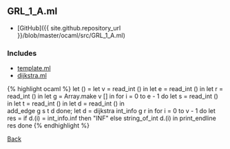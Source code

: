 ## GRL_1_A.ml

- [GitHub]({{ site.github.repository_url }}/blob/master/ocaml/src/GRL_1_A.ml)

### Includes

- [template.ml](../../include/template/template)
- [dijkstra.ml](../../include/graph/dijkstra)

{% highlight ocaml %}
let () =
  let v = read_int () in
  let e = read_int () in
  let r = read_int () in
  let g = Array.make v [] in
  for i = 0 to e - 1 do
    let s = read_int () in
    let t = read_int () in
    let d = read_int () in    
    add_edge g s t d
  done;
  let d = dijkstra int_info g r in
  for i = 0 to v - 1 do
    let res =
      if d.(i) = int_info.inf
      then "INF"
      else string_of_int d.(i) in
    print_endline res
  done
{% endhighlight %}

[Back](..)
